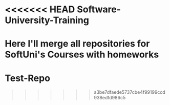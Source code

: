 <<<<<<< HEAD
Software-University-Training
============================
Here I'll merge all repositories for SoftUni's Courses with homeworks
=======
Test-Repo
=========
>>>>>>> a3be7dfaede5737cbe4f99199ccd938edfd986c5

